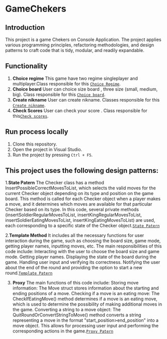 # GameChekers
## Introduction

This project is a game Chekers on Console Application. The project applies various programming principles, refactoring methodologies, and design patterns to craft code that is tidy, modular, and readily expandable.

## Functionality
1. **Choice regime** This game have two regime singleplayer and multiplayer.Class responsible for this [`Choice Regime`](./Project2/GameUI.cs#153).
2. **Choice board** User can choice size board , three size (small, medium, big). Class responsible for this [`Choice board`](./Project2/GameUI.cs#127).
3. **Create nikname** User can create nikname. Сlasses responsible for this [`Create nikname`](./Project2/Player.cs).
4. **Check Scores** User can check your score . Class responsible for this[`Check scores`](./Project2/Game.cs#288).
   
## Run process locally
1. Clone this repository.
2. Open the project in Visual Studio.
3. Run the project by pressing `Ctrl + F5`.
   
   
## This project uses the following design patterns:
1.**State Patern**  The Checker class has a method InsertPossibleCorrectMovesToList, which selects the valid moves for the current Checker object depending on its type and position on the game board. 
This method is called for each Checker object when a player makes a move, and it determines which moves are available for that particular Checker based on its type.
In this code, several private methods (insertSoldierRegularMovesToList, insertKingRegularMovesToList, insertSoldierEatingMovesToList, insertKingEatingMovesToList) are used, 
each corresponding to a specific state of the Checker object.[`State Patern`](./Project2/Checker.cs)

2.**Template Method** It includes all the necessary functions for user interaction during the game, such as choosing the board size, game mode, getting player names, inputting moves, etc.
The main responsibilities of this code include:
Interacting with the user to choose the board size and game mode.
Getting player names.
Displaying the state of the board during the game.
Handling user input and verifying its correctness.
Notifying the user about the end of the round and providing the option to start a new round.[`Template Patern`](./Project2/GameUI.cs)

3. **Proxy** The main functions of this code include:
Storing move information: The Move struct stores information about the starting and ending positions of a move.
Checking if a move is an eating move: The CheckIfEatingMove() method determines if a move is an eating move, which is used to determine the possibility of making additional moves in the game.
Converting a string to a move object: The QuitRoundOrConvertStringToMove() method converts a string representing a move in the format "start_position>end_position" into a move object. This allows for processing 
user input and performing the corresponding actions in the game.[`Proxy Patern`](./Project2/Move.cs)
